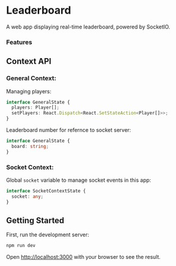 # Leaderboard

A web app displaying real-time leaderboard, powered by SocketIO.

### Features

## Context API

### General Context:

Managing players:

```typescript
interface GeneralState {
  players: Player[];
  setPlayers: React.Dispatch<React.SetStateAction<Player[]>>;
}
```

Leaderboard number for refernce to socket server:

```typescript
interface GeneralState {
  board: string;
}
```

### Socket Context:

Global `socket` variable to manage socket events in this app:

```typescript
interface SocketContextState {
  socket: any;
}
```

## Getting Started

First, run the development server:

```bash
npm run dev
```

Open [http://localhost:3000](http://localhost:3000) with your browser to see the result.
